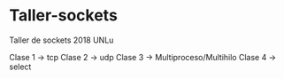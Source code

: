 # Taller-sockets
Taller de sockets 2018 UNLu

Clase 1 -> tcp
Clase 2 -> udp
Clase 3 -> Multiproceso/Multihilo
Clase 4 -> select
